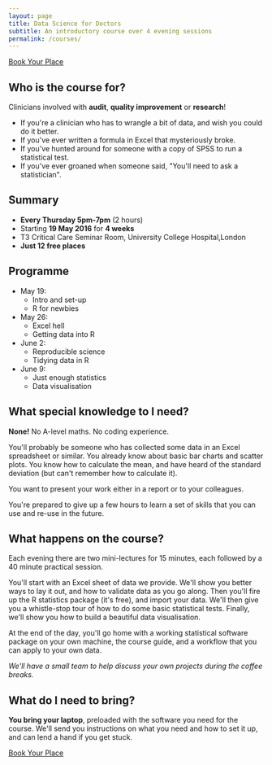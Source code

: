 ```yaml
---
layout: page
title: Data Science for Doctors
subtitle: An introductory course over 4 evening sessions
permalink: /courses/
---
```


<div class="button-center-div">
	<a href="https://www.eventbrite.co.uk/e/datascience-for-docs-tickets-24646887504" class="button" role="button">Book Your Place</a>
</div>

## Who is the course for?

Clinicians involved with **audit**, **quality improvement** or **research**!

- If you're a clinician who has to wrangle a bit of data, and wish you could do it better.
- If you've ever written a formula in Excel that mysteriously broke.
- If you've hunted around for someone with a copy of SPSS to run a statistical test. 
- If you've ever groaned when someone said, "You'll need to ask a statistician".

## Summary

- **Every Thursday 5pm-7pm** (2 hours)
- Starting **19 May 2016** for **4 weeks**
- T3 Critical Care Seminar Room, University College Hospital,London
- **Just 12 free places**

## Programme

- May 19: 
    - Intro and set-up
    - R for newbies
- May 26: 
    - Excel hell 
    - Getting data into R
- June 2: 
    - Reproducible science 
    - Tidying data in R
- June 9: 
    - Just enough statistics 
    - Data visualisation

## What special knowledge to I need?

**None!** No A-level maths. No coding experience.

You'll probably be someone who has collected some data in an Excel spreadsheet or similar. You already know about basic bar charts and scatter plots. You know how to calculate the mean, and have heard of the standard deviation (but can't remember how to calculate it).

You want to present your work either in a report or to your colleagues.

You're prepared to give up a few hours to learn a set of skills that you can use and re-use in the future.

## What happens on the course?

Each evening there are two mini-lectures for 15 minutes, each followed by a 40 minute practical session.

You'll start with an Excel sheet of data we provide. We'll show you better ways to lay it out, and how to validate data as you go along. Then you'll fire up the R statistics package (it's free), and import your data. We'll then give you a whistle-stop tour of how to do some basic statistical tests. Finally, we'll show you how to build a beautiful data visualisation.

At the end of the day, you'll go home with a working statistical software package on your own machine, the course guide, and a workflow that you can apply to your own data.

*We'll have a small team to help discuss your own projects during the coffee breaks.*

## What do I need to bring?

**You bring your laptop**, preloaded with the software you need for the course. We'll send you instructions on what you need and how to set it up, and can lend a hand if you get stuck.

<div class="button-center-div">
	<a href="https://www.eventbrite.co.uk/e/datascience-for-docs-tickets-24646887504" class="button" role="button">Book Your Place</a>
</div>
